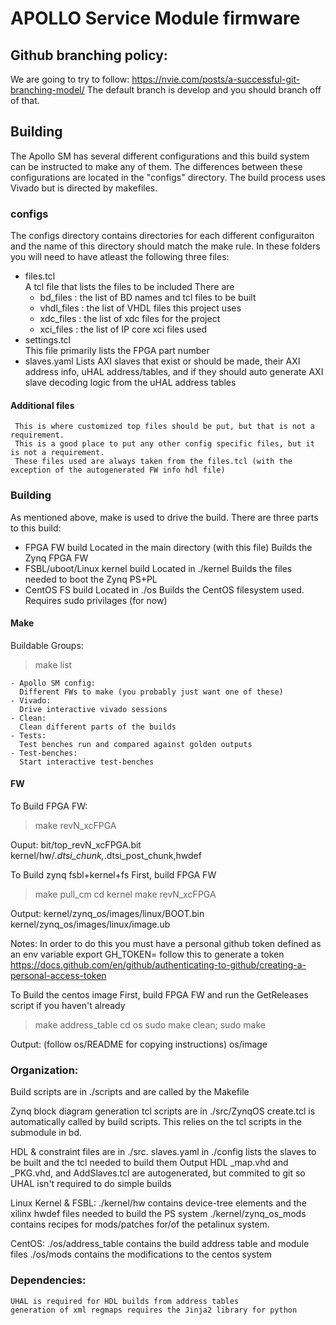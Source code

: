 # APOLLO Service Module firmware

## Github branching policy:
We are going to try to follow: https://nvie.com/posts/a-successful-git-branching-model/
The default branch is develop and you should branch off of that.

## Building
The Apollo SM has several different configurations and this build system can be instructed to make any of them.
The differences between these configurations are located in the "configs" directory.
The build process uses Vivado but is directed by makefiles. 

### configs
The configs directory contains directories for each different configuraiton and the name of this directory should match the make rule.
In these folders you will need to have atleast the following three files:
 - files.tcl  
   A tcl file that lists the files to be included
   There are
   - bd_files   : the list of BD names and tcl files to be built
   - vhdl_files : the list of VHDL files this project uses
   - xdc_files  : the list of xdc files for the project
   - xci_files  : the list of IP core xci files used
 - settings.tcl  
   This file primarily lists the FPGA part number
 - slaves.yaml 
   Lists AXI slaves that exist or should be made, their AXI address info, uHAL address/tables, and if they should auto generate AXI slave decoding logic from the uHAL address tables

#### Additional files

     This is where customized top files should be put, but that is not a requirement. 
     This is a good place to put any other config specific files, but it is not a requirement. 
     These files used are always taken from the files.tcl (with the exception of the autogenerated FW info hdl file)

### Building
As mentioned above, make is used to drive the build.  There are three parts to this build:
 - FPGA FW build 
   Located in the main directory (with this file)
   Builds the Zynq FPGA FW   
 - FSBL/uboot/Linux kernel build
   Located in ./kernel
   Builds the files needed to boot the Zynq PS+PL
 - CentOS FS build
   Located in ./os
   Builds the CentOS filesystem used.  
   Requires sudo privilages (for now)

#### Make
Buildable Groups:
  > make list

    - Apollo SM config:
      Different FWs to make (you probably just want one of these)
    - Vivado:
      Drive interactive vivado sessions
    - Clean:
      Clean different parts of the builds
    - Tests:
      Test benches run and compared against golden outputs
    - Test-benches:
      Start interactive test-benches

#### FW
To Build FPGA FW:
  >make revN_xcFPGA

  Ouput:
    bit/top_revN_xcFPGA.bit
    kernel/hw/*.dtsi_chunk,*.dtsi_post_chunk,hwdef

To Build zynq fsbl+kernel+fs
  First, build FPGA FW
  >make pull_cm
  >cd kernel
  >make revN_xcFPGA

  Output:
    kernel/zynq_os/images/linux/BOOT.bin
    kernel/zynq_os/images/linux/image.ub

  Notes: In order to do this you must have a personal github token defined as an env variable
  export GH_TOKEN=<your token here>
  follow this to generate a token https://docs.github.com/en/github/authenticating-to-github/creating-a-personal-access-token


To Build the centos image
   First, build FPGA FW and run the GetReleases script if you haven't already
   > make address_table
   > cd os
   > sudo make clean; sudo make

   Output: (follow os/README for copying instructions)
     os/image

   
### Organization:
  Build scripts are in ./scripts and are called by the Makefile
  
  Zynq block diagram generation tcl scripts are in ./src/ZynqOS
    create.tcl is automatically called by build scripts.
  This relies on the tcl scripts in the submodule in bd.

  HDL & constraint files are in ./src.
  slaves.yaml in ./config lists the slaves to be built and the tcl needed to build them
  Output HDL _map.vhd and _PKG.vhd, and AddSlaves.tcl are autogenerated, but commited to git so UHAL isn't required to do simple builds 

  Linux Kernel & FSBL:
    ./kernel/hw contains device-tree elements and the xilinx hwdef files needed to build the PS system
    ./kernel/zynq_os_mods contains recipes for mods/patches for/of the petalinux system.

  CentOS:
    ./os/address_table contains the build address table and module files
    ./os/mods contains the modifications to the centos system

### Dependencies:
	UHAL is required for HDL builds from address tables
	generation of xml regmaps requires the Jinja2 library for python
